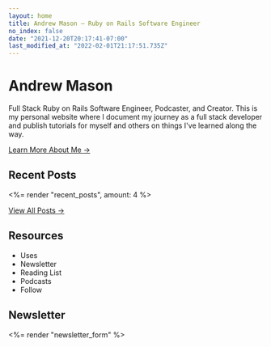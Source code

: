 ```yaml
---
layout: home
title: Andrew Mason — Ruby on Rails Software Engineer
no_index: false
date: "2021-12-20T20:17:41-07:00"
last_modified_at: "2022-02-01T21:17:51.735Z"
---
```


# Andrew Mason

Full Stack Ruby on Rails Software Engineer, Podcaster, and Creator. This is my personal website where I document my journey as a full stack developer and publish tutorials for myself and others on things I've learned along the way.

[Learn More About Me <span aria-hidden="true">&rarr;</span>](/about/)

## Recent Posts

<%= render "recent_posts", amount: 4 %>

[View All Posts <span aria-hidden="true">&rarr;</span>](/posts/)

## Resources

- Uses
- Newsletter
- Reading List
- Podcasts
- Follow

## Newsletter

<%= render "newsletter_form" %>
